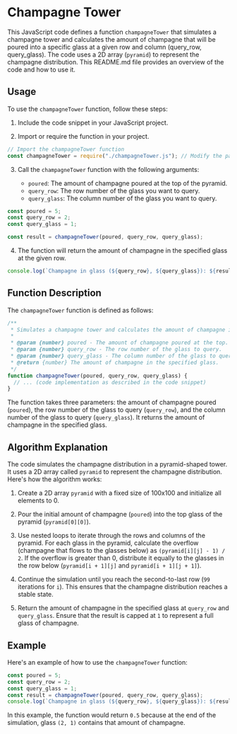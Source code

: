 # Champagne Tower

This JavaScript code defines a function `champagneTower` that simulates a champagne tower and calculates the amount of champagne that will be poured into a specific glass at a given row and column (query_row, query_glass). The code uses a 2D array (`pyramid`) to represent the champagne distribution. This README.md file provides an overview of the code and how to use it.

## Usage

To use the `champagneTower` function, follow these steps:

1. Include the code snippet in your JavaScript project.

2. Import or require the function in your project.

```javascript
// Import the champagneTower function
const champagneTower = require("./champagneTower.js"); // Modify the path accordingly
```

3. Call the `champagneTower` function with the following arguments:

   - `poured`: The amount of champagne poured at the top of the pyramid.
   - `query_row`: The row number of the glass you want to query.
   - `query_glass`: The column number of the glass you want to query.

```javascript
const poured = 5;
const query_row = 2;
const query_glass = 1;

const result = champagneTower(poured, query_row, query_glass);
```

4. The function will return the amount of champagne in the specified glass at the given row.

```javascript
console.log(`Champagne in glass (${query_row}, ${query_glass}): ${result}`);
```

## Function Description

The `champagneTower` function is defined as follows:

```javascript
/**
 * Simulates a champagne tower and calculates the amount of champagne in a specific glass at the given row and column.
 *
 * @param {number} poured - The amount of champagne poured at the top.
 * @param {number} query_row - The row number of the glass to query.
 * @param {number} query_glass - The column number of the glass to query.
 * @return {number} The amount of champagne in the specified glass.
 */
function champagneTower(poured, query_row, query_glass) {
  // ... (code implementation as described in the code snippet)
}
```

The function takes three parameters: the amount of champagne poured (`poured`), the row number of the glass to query (`query_row`), and the column number of the glass to query (`query_glass`). It returns the amount of champagne in the specified glass.

## Algorithm Explanation

The code simulates the champagne distribution in a pyramid-shaped tower. It uses a 2D array called `pyramid` to represent the champagne distribution. Here's how the algorithm works:

1. Create a 2D array `pyramid` with a fixed size of 100x100 and initialize all elements to 0.

2. Pour the initial amount of champagne (`poured`) into the top glass of the pyramid (`pyramid[0][0]`).

3. Use nested loops to iterate through the rows and columns of the pyramid. For each glass in the pyramid, calculate the overflow (champagne that flows to the glasses below) as `(pyramid[i][j] - 1) / 2`. If the overflow is greater than 0, distribute it equally to the glasses in the row below (`pyramid[i + 1][j]` and `pyramid[i + 1][j + 1]`).

4. Continue the simulation until you reach the second-to-last row (`99` iterations for `i`). This ensures that the champagne distribution reaches a stable state.

5. Return the amount of champagne in the specified glass at `query_row` and `query_glass`. Ensure that the result is capped at `1` to represent a full glass of champagne.

## Example

Here's an example of how to use the `champagneTower` function:

```javascript
const poured = 5;
const query_row = 2;
const query_glass = 1;
const result = champagneTower(poured, query_row, query_glass);
console.log(`Champagne in glass (${query_row}, ${query_glass}): ${result}`);
```

In this example, the function would return `0.5` because at the end of the simulation, glass `(2, 1)` contains that amount of champagne.
